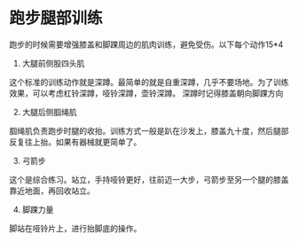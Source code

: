 # 跑步腿部训练

跑步的时候需要增强膝盖和脚踝周边的肌肉训练，避免受伤。以下每个动作15*4

1. 大腿前侧股四头肌


这个标准的训练动作就是深蹲。最简单的就是自重深蹲，几乎不要场地。为了训练效果，可以考虑杠铃深蹲，哑铃深蹲，壶铃深蹲。
深蹲时记得膝盖朝向脚踝方向

2. 大腿后侧腘绳肌

腘绳肌负责跑步时腿的收抬。训练方式一般是趴在沙发上，膝盖九十度，然后腿部反复往上抬。如果有器械就更简单了。

3. 弓箭步

这个是综合练习。站立，手持哑铃更好，往前迈一大步，弓箭步至另一个腿的膝盖靠近地面，再回收站立。

4. 脚踝力量

脚站在哑铃片上，进行抬脚底的操作。

